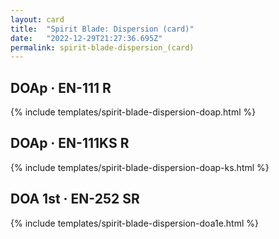 ```yaml
---
layout: card
title:  "Spirit Blade: Dispersion (card)"
date:   "2022-12-29T21:27:36.695Z"
permalink: spirit-blade-dispersion_(card)
---
```


## DOAp &middot; EN-111 R

{% include templates/spirit-blade-dispersion-doap.html %}


## DOAp &middot; EN-111KS R

{% include templates/spirit-blade-dispersion-doap-ks.html %}


## DOA 1st &middot; EN-252 SR

{% include templates/spirit-blade-dispersion-doa1e.html %}
